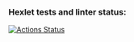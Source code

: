 ### Hexlet tests and linter status:
[![Actions Status](https://github.com/VErgasheva/frontend-project-11/actions/workflows/hexlet-check.yml/badge.svg)](https://github.com/VErgasheva/frontend-project-11/actions)